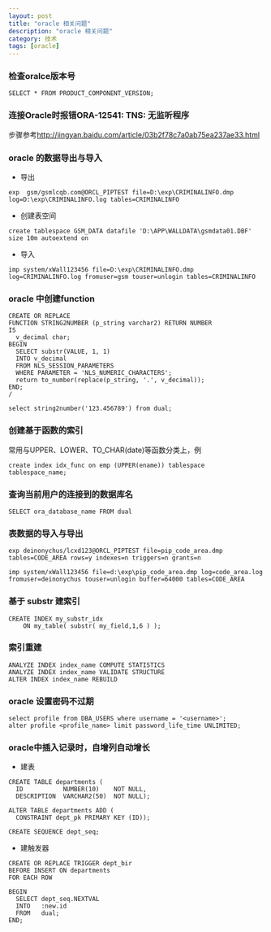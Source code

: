 ```yaml
---
layout: post
title: "oracle 相关问题"
description: "oracle 相关问题"
category: 技术
tags: [oracle]
---
```


### 检查oralce版本号

```
SELECT * FROM PRODUCT_COMPONENT_VERSION;
```

### 连接Oracle时报错ORA-12541: TNS: 无监听程序

步骤参考<http://jingyan.baidu.com/article/03b2f78c7a0ab75ea237ae33.html>

### oracle 的数据导出与导入

* 导出

```
exp  gsm/gsmlcqb.com@ORCL_PIPTEST file=D:\exp\CRIMINALINFO.dmp log=D:\exp\CRIMINALINFO.log tables=CRIMINALINFO 
```

* 创建表空间

```
create tablespace GSM_DATA datafile 'D:\APP\WALLDATA\gsmdata01.DBF' size 10m autoextend on
```

* 导入

```
imp system/xWall123456 file=D:\exp\CRIMINALINFO.dmp log=CRIMINALINFO.log fromuser=gsm touser=unlogin tables=CRIMINALINFO
```

### oracle 中创建function

```
CREATE OR REPLACE
FUNCTION STRING2NUMBER (p_string varchar2) RETURN NUMBER
IS
  v_decimal char;
BEGIN
  SELECT substr(VALUE, 1, 1)
  INTO v_decimal
  FROM NLS_SESSION_PARAMETERS
  WHERE PARAMETER = 'NLS_NUMERIC_CHARACTERS';
  return to_number(replace(p_string, '.', v_decimal));
END;
/

select string2number('123.456789') from dual;
```

### 创建基于函数的索引

常用与UPPER、LOWER、TO_CHAR(date)等函数分类上，例

```
create index idx_func on emp (UPPER(ename)) tablespace tablespace_name;
```

### 查询当前用户的连接到的数据库名

```
SELECT ora_database_name FROM dual
```

### 表数据的导入与导出

```
exp deinonychus/lcxd123@ORCL_PIPTEST file=pip_code_area.dmp tables=CODE_AREA rows=y indexes=n triggers=n grants=n

imp system/xWall123456 file=d:\exp\pip_code_area.dmp log=code_area.log fromuser=deinonychus touser=unlogin buffer=64000 tables=CODE_AREA
```

### 基于 substr 建索引

```
CREATE INDEX my_substr_idx
    ON my_table( substr( my_field,1,6 ) );
```

### 索引重建

```
ANALYZE INDEX index_name COMPUTE STATISTICS 
ANALYZE INDEX index_name VALIDATE STRUCTURE 
ALTER INDEX index_name REBUILD
```

### oracle 设置密码不过期

```
select profile from DBA_USERS where username = '<username>';
alter profile <profile_name> limit password_life_time UNLIMITED;
```

### oracle中插入记录时，自增列自动增长

* 建表

```
CREATE TABLE departments (
  ID           NUMBER(10)    NOT NULL,
  DESCRIPTION  VARCHAR2(50)  NOT NULL);

ALTER TABLE departments ADD (
  CONSTRAINT dept_pk PRIMARY KEY (ID));

CREATE SEQUENCE dept_seq;
```

* 建触发器

```
CREATE OR REPLACE TRIGGER dept_bir 
BEFORE INSERT ON departments 
FOR EACH ROW

BEGIN
  SELECT dept_seq.NEXTVAL
  INTO   :new.id
  FROM   dual;
END;
```
